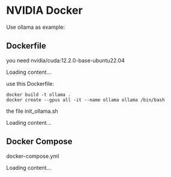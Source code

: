 # NVIDIA Docker 

Use ollama as example:

## Dockerfile
you need nvidia/cuda:12.2.0-base-ubuntu22.04

<div class="load_as_code_session" data-url="Dockerfile">
  Loading content...
</div>

use this Dockerfile:  
```
docker build -t ollama .
docker create --gpus all -it --name ollama ollama /bin/bash

```
the file init_ollama.sh
<div class="load_as_code_session" data-url="init_ollama.sh">
  Loading content...
</div>


## Docker Compose
docker-compose.yml

<div class="load_as_code_session" data-url="docker-compose.yml">
  Loading content...
</div>


<script src="https://posetmage.com/assets/js/LoadAsCodeSession.js"></script>
